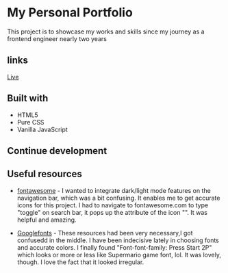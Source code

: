 # My Personal Portfolio

 This project is to showcase my works and skills since my journey as a frontend engineer nearly two years

## links

[Live](https://my-portfolio-a2cf3c.netlify.app/)

## Built with

- HTML5
- Pure CSS
- Vanilla JavaScript

## Continue development

## Useful resources

- [fontawesome](https://www.Fontawesome.com) - I wanted to integrate dark/light mode features on the navigation bar, which was a bit confusing. It enables me to get accurate icons for this project. I had to navigate to fontawesome.com to type "toggle" on search bar, it pops up the attribute of the icon "<i class="fa fa-moon"></i>". It was helpful and amazing.
  
- [Googlefonts](https://www.Googlefonts.com) - These resources had been very necessary,I got confusedd in the middle. I have been indecisive lately in choosing fonts and accurate colors. I finally found "Font-font-family: Press Start 2P" which looks or more or less like Supermario game font, lol. It was lovely, though. I love the fact that it looked irregular.
